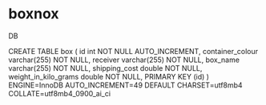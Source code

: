 # boxnox


DB

CREATE TABLE box ( id int NOT NULL AUTO_INCREMENT, container_colour varchar(255) NOT NULL, receiver varchar(255) NOT NULL, box_name varchar(255) NOT NULL, shipping_cost double NOT NULL, weight_in_kilo_grams double NOT NULL, PRIMARY KEY (id) ) ENGINE=InnoDB AUTO_INCREMENT=49 DEFAULT CHARSET=utf8mb4 COLLATE=utf8mb4_0900_ai_ci
